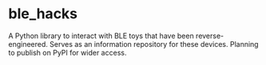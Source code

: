 # ble_hacks
A Python library to interact with BLE toys that have been reverse-engineered. Serves as an information repository for these devices. Planning to publish on PyPI for wider access.